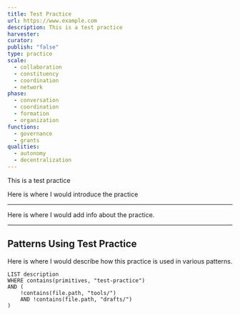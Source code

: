 ```yaml
---
title: Test Practice
url: https://www.example.com
description: This is a test practice
harvester: 
curator: 
publish: "false"
type: practice
scale:
  - collaboration
  - constituency
  - coordination
  - network
phase:
  - conversation
  - coordination
  - formation
  - organization
functions:
  - governance
  - grants
qualities:
  - autonomy
  - decentralization
---
```


This is a test practice

Here is where I would introduce the practice

---

Here is where I would add info about the practice.

---

## Patterns Using Test Practice

Here is where I would describe how this practice is used in various patterns.

```dataview
LIST description
WHERE contains(primitives, "test-practice") 
AND (
    !contains(file.path, "tools/") 
    AND !contains(file.path, "drafts/")
)
```